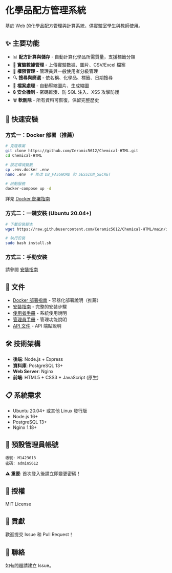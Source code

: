 # 化學品配方管理系統

基於 Web 的化學品配方管理與計算系統，供實驗室學生與教師使用。

## ✨ 主要功能

- 📊 **配方計算與儲存** - 自動計算化學品所需質量，支援標籤分類
- 🧪 **實驗數據管理** - 上傳實驗數據、圖片、CSV/Excel 檔案
- 👥 **權限管理** - 管理員與一般使用者分級管理
- 🔍 **搜尋與篩選** - 依名稱、化學品、標籤、日期搜尋
- 📁 **檔案處理** - 自動壓縮圖片、生成縮圖
- 🔒 **安全機制** - 密碼雜湊、防 SQL 注入、XSS 攻擊防護
- 🗑️ **軟刪除** - 所有資料可恢復，保留完整歷史

## 🚀 快速安裝

### 方式一：Docker 部署（推薦）

```bash
# 克隆專案
git clone https://github.com/Ceramic5612/Chemical-HTML.git
cd Chemical-HTML

# 設定環境變數
cp .env.docker .env
nano .env  # 修改 DB_PASSWORD 和 SESSION_SECRET

# 啟動服務
docker-compose up -d
```

詳見 [Docker 部署指南](docs/DOCKER.md)

### 方式二：一鍵安裝 (Ubuntu 20.04+)

```bash
# 下載安裝腳本
wget https://raw.githubusercontent.com/Ceramic5612/Chemical-HTML/main/install.sh

# 執行安裝
sudo bash install.sh
```

### 方式三：手動安裝

請參閱 [安裝指南](docs/INSTALLATION.md)

## 📖 文件

- [Docker 部署指南](docs/DOCKER.md) - 容器化部署說明（推薦）
- [安裝指南](docs/INSTALLATION.md) - 完整的安裝步驟
- [使用者手冊](docs/USER_MANUAL.md) - 系統使用說明
- [管理員手冊](docs/ADMIN_MANUAL.md) - 管理功能說明
- [API 文件](docs/API.md) - API 端點說明

## 🛠️ 技術架構

- **後端**: Node.js + Express
- **資料庫**: PostgreSQL 13+
- **Web Server**: Nginx
- **前端**: HTML5 + CSS3 + JavaScript (原生)

## 📋 系統需求

- Ubuntu 20.04+ 或其他 Linux 發行版
- Node.js 16+
- PostgreSQL 13+
- Nginx 1.18+

## 🔐 預設管理員帳號

```
帳號: M1423013
密碼: admin5612
```

**⚠️ 重要**: 首次登入後請立即變更密碼！

## 📝 授權

MIT License

## 👥 貢獻

歡迎提交 Issue 和 Pull Request！

## 📧 聯絡

如有問題請建立 Issue。
